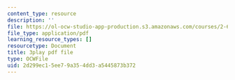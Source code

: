 ```yaml
---
content_type: resource
description: ''
file: https://ol-ocw-studio-app-production.s3.amazonaws.com/courses/2-627-fundamentals-of-photovoltaics-fall-2013/2d299ec15ee79a354dd3a5445873b372_KUjWMEBSS8Q.pdf
file_type: application/pdf
learning_resource_types: []
resourcetype: Document
title: 3play pdf file
type: OCWFile
uid: 2d299ec1-5ee7-9a35-4dd3-a5445873b372
---
```

